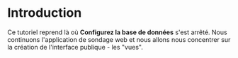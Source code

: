 # Introduction

Ce tutoriel reprend là où **Configurez la base de données** s'est arrêté. Nous continuons l'application de sondage web et nous allons nous concentrer sur la création de l'interface publique - les "vues".

